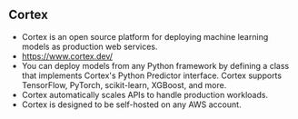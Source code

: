 ## Cortex
* Cortex is an open source platform for deploying machine learning models as production web services.
* https://www.cortex.dev/
* You can deploy models from any Python framework by defining a class that implements Cortex's Python Predictor interface. Cortex supports TensorFlow, PyTorch, scikit-learn, XGBoost, and more.
* Cortex automatically scales APIs to handle production workloads.
* Cortex is designed to be self-hosted on any AWS account. 